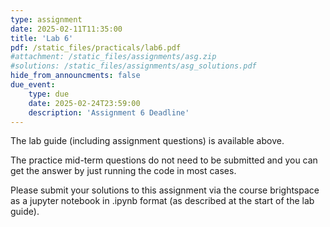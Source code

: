 ```yaml
---
type: assignment
date: 2025-02-11T11:35:00
title: 'Lab 6'
pdf: /static_files/practicals/lab6.pdf
#attachment: /static_files/assignments/asg.zip
#solutions: /static_files/assignments/asg_solutions.pdf
hide_from_announcments: false
due_event: 
    type: due
    date: 2025-02-24T23:59:00
    description: 'Assignment 6 Deadline'
---
```


The lab guide (including assignment questions) is available above.

The practice mid-term questions do not need to be submitted and you can get the answer by just running the code in most cases.

Please submit your solutions to this assignment via the course brightspace as a jupyter notebook in .ipynb format (as described at the start of the lab guide).

